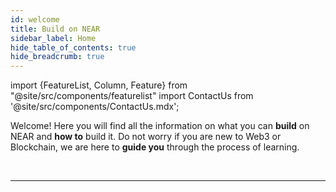```yaml
---
id: welcome
title: Build on NEAR
sidebar_label: Home
hide_table_of_contents: true
hide_breadcrumb: true
---
```


import {FeatureList, Column, Feature} from "@site/src/components/featurelist"
import ContactUs from '@site/src/components/ContactUs.mdx';

Welcome! Here you will find all the information on what you can **build** on NEAR and **how to** build it. Do not worry if you are new to Web3 or Blockchain, we are here to **guide you** through the process of learning.

<FeatureList>
  <Column title="Contracts">
    <Feature url="/develop/contracts/whatisacontract" title="What is a Contract?"
             subtitle="Learn what a smart contract is" image="contract.png" />
    <Feature url="/develop/contracts/quickstart" title="Build a Contract"
             subtitle="Spin-up your first smart contract" image="smartcontract.png" />
    <Feature url="/develop/testing/introduction" title="Test a Contract" subtitle="Write unit & integration tests" image="test.png" />
    <Feature url="/develop/deploy" title="Deploy a Contract" subtitle="Deploy the contract to the network" image="near-cli.png" />
  </Column>
  <Column title="Components">
    <Feature url="/bos/tutorial/quickstart" title="What is a Component?"
             subtitle="Learn about multi-chain components" image="bos-lido.png" />
    <Feature url="/bos/dev/intro" title="Dev Environment"
             subtitle="Choose your dev environment" image="update.png" />
    <Feature url="/bos/api/state" title="Build a Component"
             subtitle="Learn everything a Component can do" image="multiple.png" />
    <Feature url="/develop/integrate/frontend-components" title="Use Components in a WebApp"
             subtitle="Use the contract in a frontend" image="frontend-bos.png"  />
  </Column>
  <Column title="Applications">
    <Feature url="/develop/web3-apps/whatareweb3apps" title="What are Web3 Apps?"
             subtitle="Learn about decentralized apps" image="near-logo.png" />
    <Feature url="/develop/integrate/quickstart-frontend" title="Quickstart a Web3 App"
             subtitle="Use the contract in a frontend" image="quickstart.png"  />
    <Feature url="/develop/integrate/frontend" title="Integrate Contracts"
             subtitle="Integrate with Contracts" image="bos-contract.png"  />
    <Feature url="/develop/integrate/frontend" title="Build a Web Frontend"
             subtitle="Use the contract in a frontend" image="frontend.png"  />
  </Column>
  <Column title="Primitives">
    <Feature url="/primitives/ft" title="Fungible Tokens" subtitle="Learn how to use and make FT" image="ft.png" />
    <Feature url="/primitives/nft" title="Non-Fungible Tokens" subtitle="Enter the NFT space" image="nft.png" />
    <Feature url="/primitives/dao" title="Autonomous Organizations" subtitle="Understand DAOs" image="dao.png" />
    <Feature url="/primitives/linkdrop" title="Linkdrops" subtitle="Drop assets & onboard users" image="key.png" />
    <Feature url="/primitives/oracles" title="Oracles" subtitle="On-chain oracles to query prices" image="oracle.png" />
  </Column>
  <Column title="Data Infrastructure">
    <Feature url="/bos/queryapi/big-query" title="Google BigQuery" 
             subtitle="Query network data efficiently" image="experiment.png" />
    <Feature url="/bos/queryapi/intro" title="QueryAPI" subtitle="The simplest way to build indexers" image="blocks.png" />
    <Feature url="/tools/near-lake" title="NEAR Lake" subtitle="An Indexer that stores chain events" image="monitor.png" />
  </Column>
</FeatureList>

<br/>

---

<ContactUs />

